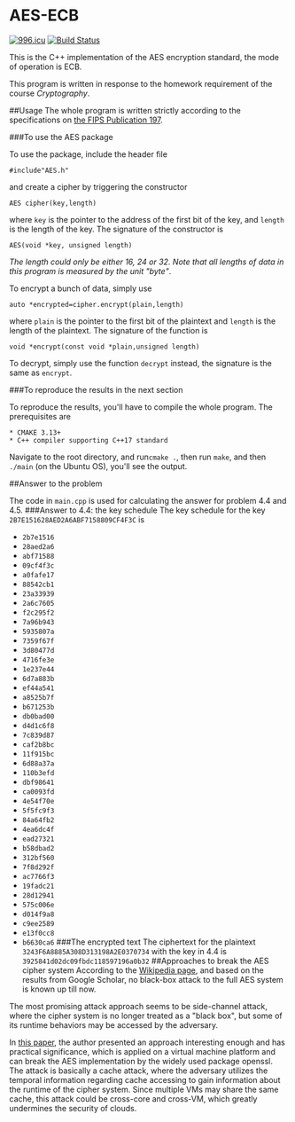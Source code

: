 AES-ECB
========
[![996.icu](https://img.shields.io/badge/link-996.icu-red.svg)](https://996.icu) [![Build Status](https://travis-ci.org/TanyaAdams1/AES.svg?branch=master)](https://travis-ci.org/TanyaAdams1/AES)

This is the C++ implementation of the AES encryption standard, the mode of operation is ECB.

This program is written in response to the homework requirement of the course _Cryptography_.

##Usage
The whole program is written strictly according to the specifications on
[the FIPS Publication 197][FIPS].

[FIPS]: https://nvlpubs.nist.gov/nistpubs/FIPS/NIST.FIPS.197.pdf

###To use the AES package

To use the package, include the header file

`#include"AES.h"`

and create a cipher by triggering the constructor

`AES cipher(key,length)`

where `key` is the pointer to the address of the first bit of the key, 
and `length` is the length of the key. The signature of the constructor is

`AES(void *key, unsigned length)`

_The length could only be either
16, 24 or 32. Note that all lengths of data in this program is measured by 
the unit "byte"_.

To encrypt a bunch of data, simply use

`auto *encrypted=cipher.encrypt(plain,length)`

where `plain` is the pointer to the first bit of the plaintext and 
`length` is the length of the plaintext. The signature of the function is

`void *encrypt(const void *plain,unsigned length)`

To decrypt, simply use the function `decrypt` instead, the signature is the same as `encrypt`.

###To reproduce the results in the next section

To reproduce the results, you'll have to compile the whole program. The prerequisites are
```
* CMAKE 3.13+
* C++ compiler supporting C++17 standard
```

Navigate to the root directory, and run`cmake .`, then run `make`, and then `./main` (on the Ubuntu OS), you'll see the output.

##Answer to the problem

The code in `main.cpp` is used for calculating the answer for problem 4.4 and 4.5.
###Answer to 4.4: the key schedule
The key schedule for the key `2B7E151628AED2A6ABF7158809CF4F3C` is
* `2b7e1516`
* `28aed2a6`
* `abf71588`
* `09cf4f3c`
* `a0fafe17`
* `88542cb1`
* `23a33939`
* `2a6c7605`
* `f2c295f2`
* `7a96b943`
* `5935807a`
* `7359f67f`
* `3d80477d`
* `4716fe3e`
* `1e237e44`
* `6d7a883b`
* `ef44a541`
* `a8525b7f`
* `b671253b`
* `db0bad00`
* `d4d1c6f8`
* `7c839d87`
* `caf2b8bc`
* `11f915bc`
* `6d88a37a`
* `110b3efd`
* `dbf98641`
* `ca0093fd`
* `4e54f70e`
* `5f5fc9f3`
* `84a64fb2`
* `4ea6dc4f`
* `ead27321`
* `b58dbad2`
* `312bf560`
* `7f8d292f`
* `ac7766f3`
* `19fadc21`
* `28d12941`
* `575c006e`
* `d014f9a8`
* `c9ee2589`
* `e13f0cc8`
* `b6630ca6`
###The encrypted text
The ciphertext for the plaintext `3243F6A8885A308D313198A2E0370734` with the 
key in 4.4 is
`3925841d02dc09fbdc118597196a0b32`
##Approaches to break the AES cipher system
According to the [Wikipedia page](https://en.wikipedia.org/wiki/Advanced_Encryption_Standard), and based on
the results from Google Scholar, no black-box attack to the full AES system is known up till now.

The most promising attack approach seems to be side-channel attack, where the cipher system is no longer treated as a
"black box", but some of its runtime behaviors may be accessed by the adversary.

In [this paper](https://www.ieee-security.org/TC/SP2015/papers-archived/6949a591.pdf), the author presented an approach interesting enough
and has practical significance, which is applied on a virtual machine platform and can break the AES implementation by the widely
used package openssl. The attack is basically a cache attack, where the adversary utilizes the temporal information regarding
cache accessing to gain information about the runtime of the cipher system. Since multiple VMs may share the same cache, this 
attack could be cross-core and cross-VM, which greatly undermines the security of clouds.